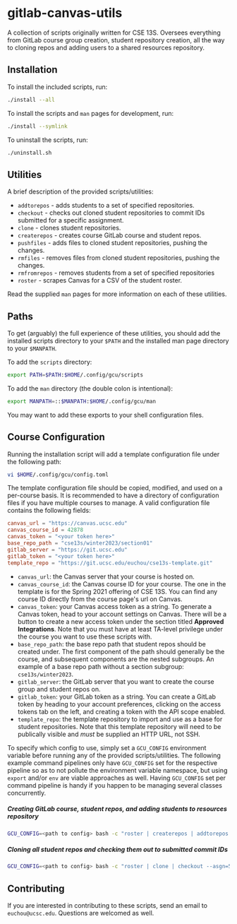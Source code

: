 # gitlab-canvas-utils

A collection of scripts originally written for CSE 13S. Oversees everything from
GitLab course group creation, student repository creation, all the way to
cloning repos and adding users to a shared resources repository.

## Installation

To install the included scripts, run:

```bash
./install --all
```

To install the scripts and `man` pages for development, run:

```bash
./install --symlink
```

To uninstall the scripts, run:

```bash
./uninstall.sh
```

## Utilities

A brief description of the provided scripts/utilities:
- `addtorepos` - adds students to a set of specified repositories.
- `checkout` - checks out cloned student repositories to commit IDs submitted for a specific assignment.
- `clone` - clones student repositories.
- `createrepos` - creates course GitLab course and student repos.
- `pushfiles` - adds files to cloned student repositories, pushing the changes.
- `rmfiles` - removes files from cloned student repositories, pushing the changes.
- `rmfromrepos` - removes students from a set of specified repositories
- `roster` - scrapes Canvas for a CSV of the student roster.

Read the supplied `man` pages for more information on each of these utilities.

## Paths

To get (arguably) the full experience of these utilities, you should add the
installed scripts directory to your `$PATH` and the installed man page directory
to your `$MANPATH`.

To add the `scripts` directory:

```bash
export PATH=$PATH:$HOME/.config/gcu/scripts
```

To add the `man` directory (the double colon is intentional):

```bash
export MANPATH=::$MANPATH:$HOME/.config/gcu/man
```

You may want to add these exports to your shell configuration files.

## Course Configuration

Running the installation script will add a template configuration file under
the following path:

```bash
vi $HOME/.config/gcu/config.toml
```

The template configuration file should be copied, modified, and used on a
per-course basis. It is recommended to have a directory of configuration files
if you have multiple courses to manage. A valid configuration file contains the
following fields:

```toml
canvas_url = "https://canvas.ucsc.edu"
canvas_course_id = 42878
canvas_token = "<your token here>"
base_repo_path = "cse13s/winter2023/section01"
gitlab_server = "https://git.ucsc.edu"
gitlab_token = "<your token here>"
template_repo = "https://git.ucsc.edu/euchou/cse13s-template.git"
```

- `canvas_url`: the Canvas server that your course is hosted on.
- `canvas_course_id`: the Canvas course ID for your course. The one in the
  template is for the Spring 2021 offering of CSE 13S. You can find any course
  ID directly from the course page's url on Canvas.
- `canvas_token`: your Canvas access token as a string. To generate a  Canvas
  token, head to your account settings on Canvas. There will be a button to
  create a new access token under the section titled **Approved Integrations**.
  Note that you must have at least TA-level privilege under the course you want
  to use these scripts with.
- `base_repo_path`: the base repo path that student repos should be created
  under. The first component of the path should generally be the course, and
  subsequent components are the nested subgroups. An example of a base repo path
  without a section subgroup: `cse13s/winter2023`.
- `gitlab_server`: the GitLab server that you want to create the course group
  and student repos on.
- `gitlab_token`: your GitLab token as a string. You can create a GitLab token by heading
  to your account preferences, clicking on the access tokens tab on the left,
  and creating a token with the API scope enabled.
- `template_repo`: the template repository to import and use as a base for
  student repositories. Note that this template repository will need to be
  publically visible and *must* be supplied an HTTP URL, not SSH.

To specify which config to use, simply set a `GCU_CONFIG` environment variable
before running any of the provided scripts/utilities. The following example
command pipelines only have `GCU_CONFIG` set for the respective pipeline so as to
not pollute the environment variable namespace, but using `export` and/or `env`
are viable approaches as well. Having `GCU_CONFIG` set per command pipeline is
handy if you happen to be managing several classes concurrently.

##### Creating GitLab course, student repos, and adding students to resources repository

```bash
GCU_CONFIG=<path to config> bash -c "roster | createrepos | addtorepos <resource repo id>"
```
##### Cloning all student repos and checking them out to submitted commit IDs

```bash
GCU_CONFIG=<path to config> bash -c "roster | clone | checkout --asgn=5"
```

## Contributing

If you are interested in contributing to these scripts, send an email to
`euchou@ucsc.edu`. Questions are welcomed as well.
